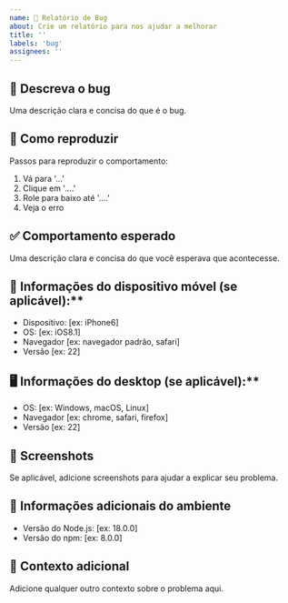 ```yaml
---
name: 🐛 Relatório de Bug
about: Crie um relatório para nos ajudar a melhorar
title: ''
labels: 'bug'
assignees: ''
---
```


## 🐛 Descreva o bug

Uma descrição clara e concisa do que é o bug.

## 🔄 Como reproduzir

Passos para reproduzir o comportamento:

1. Vá para '...'
2. Clique em '....'
3. Role para baixo até '....'
4. Veja o erro

## ✅ Comportamento esperado

Uma descrição clara e concisa do que você esperava que acontecesse.

## 📱 Informações do dispositivo móvel (se aplicável):**

- Dispositivo: [ex: iPhone6]
- OS: [ex: iOS8.1]
- Navegador [ex: navegador padrão, safari]
- Versão [ex: 22]

## 🖥️ Informações do desktop (se aplicável):**

- OS: [ex: Windows, macOS, Linux]
- Navegador [ex: chrome, safari, firefox]
- Versão [ex: 22]

## 📸 Screenshots

Se aplicável, adicione screenshots para ajudar a explicar seu problema.

## 🔧 Informações adicionais do ambiente

- Versão do Node.js: [ex: 18.0.0]
- Versão do npm: [ex: 8.0.0]

## 📝 Contexto adicional

Adicione qualquer outro contexto sobre o problema aqui.
